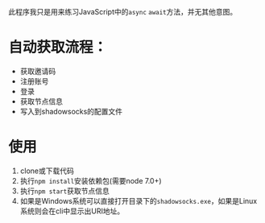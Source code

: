 此程序我只是用来练习JavaScript中的`async` `await`方法，并无其他意图。

# 自动获取流程：
- 获取邀请码
- 注册账号
- 登录
- 获取节点信息
- 写入到shadowsocks的配置文件

# 使用
1. clone或下载代码
2. 执行`npm install`安装依赖包(需要node 7.0+)
3. 执行`npm start`获取节点信息
4. 如果是Windows系统可以直接打开目录下的`shadowsocks.exe`，如果是Linux系统则会在cli中显示出URI地址。

